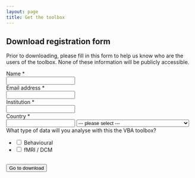 ```yaml
---
layout: page
title: Get the toolbox
---
```


<h2>Download registration form</h2>

Prior to downloading, please fill in this form to help us know who are the users of the toolbox. None of these information will be publicly accessible.

<script type="text/javascript">var submitted=false;</script>
<iframe name="hidden_iframe" id="hidden_iframe"
style="display:none;" onload="if(submitted)
{window.location='{{ site.baseurl }}/download-registered';}"></iframe>
<form action="https://docs.google.com/forms/d/1nvk63h4PCe8Gu8zBMUOOiTQG5HQIb3Z33hcxxaWk2Jc/formResponse" method="post"
target="hidden_iframe" onsubmit="submitted=true;">



<label class="ss-q-item-label" for="entry_137102366">
    <div class="ss-q-title">
        Name
        <span class="ss-required-asterisk">*</span>
    </div>
</label>

<input type="text" name="entry.137102366" value="" class="ss-q-short" id="entry_137102366" dir="auto" aria-label="Name" aria-required="true" required="">



<label class="ss-q-item-label" for="entry_881150464">
    <div class="ss-q-title">
        Email address
        <span class="ss-required-asterisk">*</span>
    </div>
</label>

<input type="text" name="entry.881150464" value="" class="ss-q-short" id="entry_881150464" dir="auto" aria-label="Email address  " aria-required="true" required="" title="">



<label class="ss-q-item-label" for="entry_225132995">
    <div class="ss-q-title">
        Institution
        <span class="ss-required-asterisk">*</span>
    </div>
</label>

<input type="text" name="entry.225132995" value="" class="ss-q-short" id="entry_225132995" dir="auto" aria-label="Institution  " aria-required="true" required="" title="">


<div class="ss-q-container">
<label class="ss-q-item-label" for="entry_2020366401">
    <div class="ss-q-title">
        Country
        <span class="ss-required-asterisk">*</span>
    </div>
</label>

<input type="text" name="entry.2020366401" value="" class="ss-q-short" id="entry_2020366401" dir="auto" aria-label="Country  " aria-required="true" required="" title="">


<select name="entry.2020366401" class="ss-q-short" id="entry_2020366401" dir="auto" aria-label="Country" aria-required="true" required="" title="">
	<option value="">  --- please select --- </option>
	<option value="AF">Afghanistan</option>
	<option value="AX">Åland Islands</option>
	<option value="AL">Albania</option>
	<option value="DZ">Algeria</option>
	<option value="AS">American Samoa</option>
	<option value="AD">Andorra</option>
	<option value="AO">Angola</option>
	<option value="AI">Anguilla</option>
	<option value="AQ">Antarctica</option>
	<option value="AG">Antigua and Barbuda</option>
	<option value="AR">Argentina</option>
	<option value="AM">Armenia</option>
	<option value="AW">Aruba</option>
	<option value="AU">Australia</option>
	<option value="AT">Austria</option>
	<option value="AZ">Azerbaijan</option>
	<option value="BS">Bahamas</option>
	<option value="BH">Bahrain</option>
	<option value="BD">Bangladesh</option>
	<option value="BB">Barbados</option>
	<option value="BY">Belarus</option>
	<option value="BE">Belgium</option>
	<option value="BZ">Belize</option>
	<option value="BJ">Benin</option>
	<option value="BM">Bermuda</option>
	<option value="BT">Bhutan</option>
	<option value="BO">Bolivia, Plurinational State of</option>
	<option value="BQ">Bonaire, Sint Eustatius and Saba</option>
	<option value="BA">Bosnia and Herzegovina</option>
	<option value="BW">Botswana</option>
	<option value="BV">Bouvet Island</option>
	<option value="BR">Brazil</option>
	<option value="IO">British Indian Ocean Territory</option>
	<option value="BN">Brunei Darussalam</option>
	<option value="BG">Bulgaria</option>
	<option value="BF">Burkina Faso</option>
	<option value="BI">Burundi</option>
	<option value="KH">Cambodia</option>
	<option value="CM">Cameroon</option>
	<option value="CA">Canada</option>
	<option value="CV">Cape Verde</option>
	<option value="KY">Cayman Islands</option>
	<option value="CF">Central African Republic</option>
	<option value="TD">Chad</option>
	<option value="CL">Chile</option>
	<option value="CN">China</option>
	<option value="CX">Christmas Island</option>
	<option value="CC">Cocos (Keeling) Islands</option>
	<option value="CO">Colombia</option>
	<option value="KM">Comoros</option>
	<option value="CG">Congo</option>
	<option value="CD">Congo, the Democratic Republic of the</option>
	<option value="CK">Cook Islands</option>
	<option value="CR">Costa Rica</option>
	<option value="CI">Côte d'Ivoire</option>
	<option value="HR">Croatia</option>
	<option value="CU">Cuba</option>
	<option value="CW">Curaçao</option>
	<option value="CY">Cyprus</option>
	<option value="CZ">Czech Republic</option>
	<option value="DK">Denmark</option>
	<option value="DJ">Djibouti</option>
	<option value="DM">Dominica</option>
	<option value="DO">Dominican Republic</option>
	<option value="EC">Ecuador</option>
	<option value="EG">Egypt</option>
	<option value="SV">El Salvador</option>
	<option value="GQ">Equatorial Guinea</option>
	<option value="ER">Eritrea</option>
	<option value="EE">Estonia</option>
	<option value="ET">Ethiopia</option>
	<option value="FK">Falkland Islands (Malvinas)</option>
	<option value="FO">Faroe Islands</option>
	<option value="FJ">Fiji</option>
	<option value="FI">Finland</option>
	<option value="FR">France</option>
	<option value="GF">French Guiana</option>
	<option value="PF">French Polynesia</option>
	<option value="TF">French Southern Territories</option>
	<option value="GA">Gabon</option>
	<option value="GM">Gambia</option>
	<option value="GE">Georgia</option>
	<option value="DE">Germany</option>
	<option value="GH">Ghana</option>
	<option value="GI">Gibraltar</option>
	<option value="GR">Greece</option>
	<option value="GL">Greenland</option>
	<option value="GD">Grenada</option>
	<option value="GP">Guadeloupe</option>
	<option value="GU">Guam</option>
	<option value="GT">Guatemala</option>
	<option value="GG">Guernsey</option>
	<option value="GN">Guinea</option>
	<option value="GW">Guinea-Bissau</option>
	<option value="GY">Guyana</option>
	<option value="HT">Haiti</option>
	<option value="HM">Heard Island and McDonald Islands</option>
	<option value="VA">Holy See (Vatican City State)</option>
	<option value="HN">Honduras</option>
	<option value="HK">Hong Kong</option>
	<option value="HU">Hungary</option>
	<option value="IS">Iceland</option>
	<option value="IN">India</option>
	<option value="ID">Indonesia</option>
	<option value="IR">Iran, Islamic Republic of</option>
	<option value="IQ">Iraq</option>
	<option value="IE">Ireland</option>
	<option value="IM">Isle of Man</option>
	<option value="IL">Israel</option>
	<option value="IT">Italy</option>
	<option value="JM">Jamaica</option>
	<option value="JP">Japan</option>
	<option value="JE">Jersey</option>
	<option value="JO">Jordan</option>
	<option value="KZ">Kazakhstan</option>
	<option value="KE">Kenya</option>
	<option value="KI">Kiribati</option>
	<option value="KP">Korea, Democratic People's Republic of</option>
	<option value="KR">Korea, Republic of</option>
	<option value="KW">Kuwait</option>
	<option value="KG">Kyrgyzstan</option>
	<option value="LA">Lao People's Democratic Republic</option>
	<option value="LV">Latvia</option>
	<option value="LB">Lebanon</option>
	<option value="LS">Lesotho</option>
	<option value="LR">Liberia</option>
	<option value="LY">Libya</option>
	<option value="LI">Liechtenstein</option>
	<option value="LT">Lithuania</option>
	<option value="LU">Luxembourg</option>
	<option value="MO">Macao</option>
	<option value="MK">Macedonia, the former Yugoslav Republic of</option>
	<option value="MG">Madagascar</option>
	<option value="MW">Malawi</option>
	<option value="MY">Malaysia</option>
	<option value="MV">Maldives</option>
	<option value="ML">Mali</option>
	<option value="MT">Malta</option>
	<option value="MH">Marshall Islands</option>
	<option value="MQ">Martinique</option>
	<option value="MR">Mauritania</option>
	<option value="MU">Mauritius</option>
	<option value="YT">Mayotte</option>
	<option value="MX">Mexico</option>
	<option value="FM">Micronesia, Federated States of</option>
	<option value="MD">Moldova, Republic of</option>
	<option value="MC">Monaco</option>
	<option value="MN">Mongolia</option>
	<option value="ME">Montenegro</option>
	<option value="MS">Montserrat</option>
	<option value="MA">Morocco</option>
	<option value="MZ">Mozambique</option>
	<option value="MM">Myanmar</option>
	<option value="NA">Namibia</option>
	<option value="NR">Nauru</option>
	<option value="NP">Nepal</option>
	<option value="NL">Netherlands</option>
	<option value="NC">New Caledonia</option>
	<option value="NZ">New Zealand</option>
	<option value="NI">Nicaragua</option>
	<option value="NE">Niger</option>
	<option value="NG">Nigeria</option>
	<option value="NU">Niue</option>
	<option value="NF">Norfolk Island</option>
	<option value="MP">Northern Mariana Islands</option>
	<option value="NO">Norway</option>
	<option value="OM">Oman</option>
	<option value="PK">Pakistan</option>
	<option value="PW">Palau</option>
	<option value="PS">Palestinian Territory, Occupied</option>
	<option value="PA">Panama</option>
	<option value="PG">Papua New Guinea</option>
	<option value="PY">Paraguay</option>
	<option value="PE">Peru</option>
	<option value="PH">Philippines</option>
	<option value="PN">Pitcairn</option>
	<option value="PL">Poland</option>
	<option value="PT">Portugal</option>
	<option value="PR">Puerto Rico</option>
	<option value="QA">Qatar</option>
	<option value="RE">Réunion</option>
	<option value="RO">Romania</option>
	<option value="RU">Russian Federation</option>
	<option value="RW">Rwanda</option>
	<option value="BL">Saint Barthélemy</option>
	<option value="SH">Saint Helena, Ascension and Tristan da Cunha</option>
	<option value="KN">Saint Kitts and Nevis</option>
	<option value="LC">Saint Lucia</option>
	<option value="MF">Saint Martin (French part)</option>
	<option value="PM">Saint Pierre and Miquelon</option>
	<option value="VC">Saint Vincent and the Grenadines</option>
	<option value="WS">Samoa</option>
	<option value="SM">San Marino</option>
	<option value="ST">Sao Tome and Principe</option>
	<option value="SA">Saudi Arabia</option>
	<option value="SN">Senegal</option>
	<option value="RS">Serbia</option>
	<option value="SC">Seychelles</option>
	<option value="SL">Sierra Leone</option>
	<option value="SG">Singapore</option>
	<option value="SX">Sint Maarten (Dutch part)</option>
	<option value="SK">Slovakia</option>
	<option value="SI">Slovenia</option>
	<option value="SB">Solomon Islands</option>
	<option value="SO">Somalia</option>
	<option value="ZA">South Africa</option>
	<option value="GS">South Georgia and the South Sandwich Islands</option>
	<option value="SS">South Sudan</option>
	<option value="ES">Spain</option>
	<option value="LK">Sri Lanka</option>
	<option value="SD">Sudan</option>
	<option value="SR">Suriname</option>
	<option value="SJ">Svalbard and Jan Mayen</option>
	<option value="SZ">Swaziland</option>
	<option value="SE">Sweden</option>
	<option value="CH">Switzerland</option>
	<option value="SY">Syrian Arab Republic</option>
	<option value="TW">Taiwan, Province of China</option>
	<option value="TJ">Tajikistan</option>
	<option value="TZ">Tanzania, United Republic of</option>
	<option value="TH">Thailand</option>
	<option value="TL">Timor-Leste</option>
	<option value="TG">Togo</option>
	<option value="TK">Tokelau</option>
	<option value="TO">Tonga</option>
	<option value="TT">Trinidad and Tobago</option>
	<option value="TN">Tunisia</option>
	<option value="TR">Turkey</option>
	<option value="TM">Turkmenistan</option>
	<option value="TC">Turks and Caicos Islands</option>
	<option value="TV">Tuvalu</option>
	<option value="UG">Uganda</option>
	<option value="UA">Ukraine</option>
	<option value="AE">United Arab Emirates</option>
	<option value="GB">United Kingdom</option>
	<option value="US">United States</option>
	<option value="UM">United States Minor Outlying Islands</option>
	<option value="UY">Uruguay</option>
	<option value="UZ">Uzbekistan</option>
	<option value="VU">Vanuatu</option>
	<option value="VE">Venezuela, Bolivarian Republic of</option>
	<option value="VN">Viet Nam</option>
	<option value="VG">Virgin Islands, British</option>
	<option value="VI">Virgin Islands, U.S.</option>
	<option value="WF">Wallis and Futuna</option>
	<option value="EH">Western Sahara</option>
	<option value="YE">Yemen</option>
	<option value="ZM">Zambia</option>
	<option value="ZW">Zimbabwe</option>
</select>
</div>



<label class="ss-q-item-label" for="entry_268375085">
    <div class="ss-q-title">What type of data will you analyse with this the VBA toolbox?</div>
</label>

<ul class="ss-choices" role="group">
    <li class="ss-choice-item">
            <input type="checkbox" name="entry.1443269083" value="Behavioural" id="group_1443269083_1" role="checkbox" class="ss-q-checkbox">
            <span class="ss-choice-label">Behavioural</span>
    </li>
    <li class="ss-choice-item">
            <input type="checkbox" name="entry.1443269083" value="fMRI / DCM" id="group_1443269083_2" role="checkbox" class="ss-q-checkbox">
            <span class="ss-choice-label">fMRI / DCM</span>
    </li>
</ul>

<input type="hidden" name="draftResponse" value="[,,&quot;8008999962068803936&quot;]">
<input type="hidden" name="pageHistory" value="0">
<input type="hidden" name="fbzx" value="8008999962068803936">

<h2></h2>
<div class="ss-item ss-navigate">
    <input type="submit" name="submit" value="Go to download" id="ss-submit">
</div>


